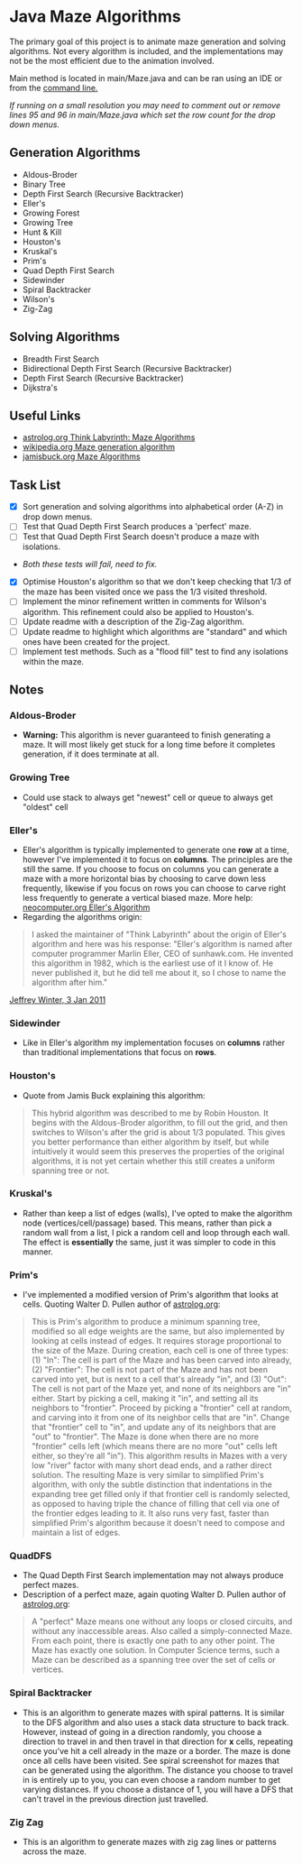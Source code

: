 # Java Maze Algorithms

The primary goal of this project is to animate maze generation and solving algorithms. Not every algorithm is included, and the implementations may not be the most efficient
due to the animation involved.

Main method is located in main/Maze.java and can be ran using an IDE or from the [command line.](http://www.skylit.com/javamethods/faqs/javaindos.html)

*If running on a small resolution you may need to comment out or remove lines 95 and 96 in main/Maze.java which set the row count for the drop down menus.*

## Generation Algorithms

* Aldous-Broder
* Binary Tree
* Depth First Search (Recursive Backtracker)
* Eller's
* Growing Forest
* Growing Tree
* Hunt & Kill
* Houston's
* Kruskal's
* Prim's
* Quad Depth First Search
* Sidewinder
* Spiral Backtracker
* Wilson's
* Zig-Zag

## Solving Algorithms

* Breadth First Search
* Bidirectional Depth First Search (Recursive Backtracker)
* Depth First Search (Recursive Backtracker)
* Dijkstra's

## Useful Links

* [astrolog.org Think Labyrinth: Maze Algorithms](http://www.astrolog.org/labyrnth/algrithm.htm)
* [wikipedia.org Maze generation algorithm](https://en.wikipedia.org/wiki/Maze_generation_algorithm)
* [jamisbuck.org Maze Algorithms](http://www.jamisbuck.org/mazes/)

## Task List

- [x] Sort generation and solving algorithms into alphabetical order (A-Z) in drop down menus.
- [ ] Test that Quad Depth First Search produces a 'perfect' maze.
- [ ] Test that Quad Depth First Search doesn't produce a maze with isolations.
- *Both these tests will fail, need to fix.*
- [x] Optimise Houston's algorithm so that we don't keep checking that 1/3 of the maze has been visited once we pass the 1/3 visited threshold.
- [ ] Implement the minor refinement written in comments for Wilson's algorithm. This refinement could also be applied to Houston's.
- [ ] Update readme with a description of the Zig-Zag algorithm.
- [ ] Update readme to highlight which algorithms are "standard" and which ones have been created for the project.
- [ ] Implement test methods. Such as a "flood fill" test to find any isolations within the maze.

## Notes

### Aldous-Broder
  * **Warning:** This algorithm is never guaranteed to finish generating a maze. It will most likely get stuck for a long time before it completes generation, if it does terminate at all.

### Growing Tree
  * Could use stack to always get "newest" cell or queue to always get "oldest" cell

### Eller's
  * Eller's algorithm is typically implemented to generate one **row** at a time, however I've implemented it to focus on **columns**. The principles are the still the same.
  If you choose to focus on columns you can generate a maze with a more horizontal bias by choosing to carve down less frequently, likewise if you focus on rows you can       choose to carve right less frequently to generate a vertical biased maze. More help: [neocomputer.org Eller's Algorithm](http://www.neocomputer.org/projects/eller.html)
  * Regarding the algorithms origin:

> I asked the maintainer of "Think Labyrinth" about the origin of Eller's algorithm and here was his response:
"Eller's algorithm is named after computer programmer Marlin Eller, CEO of sunhawk.com. He invented this algorithm in 1982, which is the earliest use of it I know of. He never published it, but he did tell me about it, so I chose to name the algorithm after him."

[Jeffrey Winter, 3 Jan 2011](http://weblog.jamisbuck.org/2010/12/29/maze-generation-eller-s-algorithm)


### Sidewinder
  * Like in Eller's algorithm my implementation focuses on **columns** rather than traditional implementations that focus on **rows**.

### Houston's
  * Quote from Jamis Buck explaining this algorithm:

> This hybrid algorithm was described to me by Robin Houston. It begins with the Aldous-Broder algorithm, to fill out the grid, and then switches to Wilson's after the grid is about 1/3 populated. This gives you better performance than either algorithm by itself, but while intuitively it would seem this preserves the properties of the original algorithms, it is not yet certain whether this still creates a uniform spanning tree or not.

### Kruskal's
  * Rather than keep a list of edges (walls), I've opted to make the algorithm node (vertices/cell/passage) based. This means, rather than pick a random wall from a list, I pick a random cell and loop through each wall. The effect is __essentially__ the same, just it was simpler to code in this manner.

### Prim's
  * I've implemented a modified version of Prim's algorithm that looks at cells. Quoting Walter D. Pullen author of [astrolog.org](http://www.astrolog.org/):

> This is Prim's algorithm to produce a minimum spanning tree, modified so all edge weights are the same, but also implemented by looking at cells instead of edges. It requires storage proportional to the size of the Maze. During creation, each cell is one of three types: (1) "In": The cell is part of the Maze and has been carved into already, (2) "Frontier": The cell is not part of the Maze and has not been carved into yet, but is next to a cell that's already "in", and (3) "Out": The cell is not part of the Maze yet, and none of its neighbors are "in" either. Start by picking a cell, making it "in", and setting all its neighbors to "frontier". Proceed by picking a "frontier" cell at random, and carving into it from one of its neighbor cells that are "in". Change that "frontier" cell to "in", and update any of its neighbors that are "out" to "frontier". The Maze is done when there are no more "frontier" cells left (which means there are no more "out" cells left either, so they're all "in"). This algorithm results in Mazes with a very low "river" factor with many short dead ends, and a rather direct solution. The resulting Maze is very similar to simplified Prim's algorithm, with only the subtle distinction that indentations in the expanding tree get filled only if that frontier cell is randomly selected, as opposed to having triple the chance of filling that cell via one of the frontier edges leading to it. It also runs very fast, faster than simplified Prim's algorithm because it doesn't need to compose and maintain a list of edges.

### QuadDFS
 * The Quad Depth First Search implementation may not always produce perfect mazes.
 * Description of a perfect maze, again quoting Walter D. Pullen author of [astrolog.org](http://www.astrolog.org/):

> A "perfect" Maze means one without any loops or closed circuits, and without any inaccessible areas. Also called a simply-connected Maze. From each point, there is exactly one path to any other point. The Maze has exactly one solution. In Computer Science terms, such a Maze can be described as a spanning tree over the set of cells or vertices.

### Spiral Backtracker
  * This is an algorithm to generate mazes with spiral patterns. It is similar to the DFS algorithm and also uses a stack data structure to back track. However, instead of going in a direction randomly, you choose a direction to travel in and then travel in that direction for __x__ cells, repeating once you've hit a cell already in the maze or a border. The maze is done once all cells have been visited. See spiral screenshot for mazes that can be generated using the algorithm. The distance you choose to travel in is entirely up to you, you can even choose a random number to get varying distances. If you choose a distance of 1, you will have a DFS that can't travel in the previous direction just travelled.

### Zig Zag
  * This is an algorithm to generate mazes with zig zag lines or patterns across the maze. 
